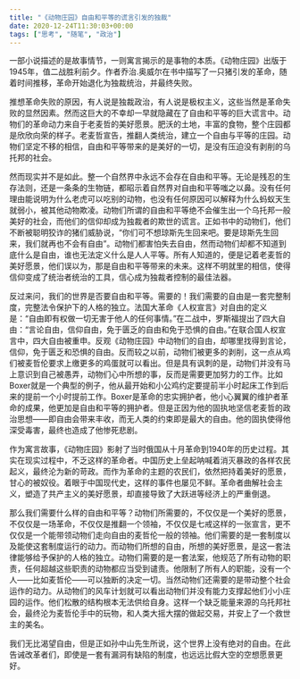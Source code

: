```yaml
---
title: "《动物庄园》自由和平等的谎言引发的独裁"
date: 2020-12-24T11:30:03+00:00
tags: ["思考", "随笔", "政治"]
---
```


一部小说描述的是故事情节，一则寓言揭示的是事物的本质。《动物庄园》出版于1945年，值二战胜利前夕。作者乔治.奥威尔在书中描写了一只猪引发的革命，随着时间推移，革命开始退化为独裁统治，并最终失败。

推想革命失败的原因，有人说是独裁政治，有人说是极权主义，这些当然是革命失败的显然因素。然而这巨大的不幸却一早就隐藏在了自由和平等的巨大谎言中。动物们的革命动力来自于老麦哲的美好愿景。肥沃的土地，丰富的食物，整个庄园都是欣欣向荣的样子。老麦哲宣告，推翻人类统治，建立一个自由与平等的庄园。动物们坚定不移的相信，自由和平等带来的是美好的一切，是没有压迫没有剥削的乌托邦的社会。

然而现实并不是如此。整一个自然界中永远不会存在自由和平等。无论是残忍的生存法则，还是一条条的生物链，都昭示着自然界对自由和平等嗤之以鼻。没有任何理由能说明为什么老虎可以吃别的动物，也没有任何原因可以解释为什么蚂蚁天生就弱小，被其他动物欺凌。动物们所谓的自由和平等绝不会催生出一个乌托邦一般美好的社会，而他们的信仰却成为独裁者的欺世的谎言。正如书中的动物们，他们不断被聪明狡诈的猪们威胁说，“你们可不想琼斯先生回来吧。要是琼斯先生回来，我们就再也不会有自由”。动物们都害怕失去自由，然而动物们却都不知道到底什么是自由，谁也无法定义什么是人人平等。所有人知道的，便是记着老麦哲的美好愿景，他们误以为，那是自由和平等带来的未来。这样不明就里的相信，使得信仰变成了统治者统治的工具，信心成为独裁者控制的最佳法器。

反过来问，我们的世界是否要自由和平等。需要的！我们需要的自由是一套完整制度，完整法令保护下的人格的独立。法国大革命《人权宣言》对自由的定义是：“自由即有权做一切无害于他人的任何事情。”在二战中，罗斯福提出了四大自由：“言论自由，信仰自由，免于匮乏的自由和免于恐惧的自由。”在联合国人权宣言中，四大自由被重申。反观《动物庄园》中动物们的自由，却哪里找得到言论，信仰，免于匮乏和恐惧的自由。反而较之以前，动物们被更多的剥削，这一点从鸡们被麦哲伦要求上缴更多的鸡蛋就可以看出。但是具有讽刺的是，动物们并没有马上意识到自己被愚弄，动物们心中所想的事，反而是需要更加努力的工作。比如Boxer就是一个典型的例子，他从最开始和小公鸡约定要提前半小时起床工作到后来的提前一个小时提前工作。Boxer是革命的忠实拥护者，他小心翼翼的维护者革命的成果，他更加是自由和平等的拥护者。但是正因为他的固执地坚信老麦哲的政治思想——即自由会带来丰收，而无人类的约束即是最大的自由。他的固执使得他深受毒害，最终也造成了他惨死悲剧。

作为寓言故事，《动物庄园》影射了当时俄国从十月革命到1940年的历史过程。其实在现实过程中，不乏这样的革命者。中国历史上垒起呐喊着消灭暴政的各样农民起义，最终沦为新的苛政。而作为革命的主题的农民们，依然把持着美好的愿景，甘心的被奴役。着眼于中国现代史，这样的事件也屡见不鲜。革命者曲解社会主义，塑造了共产主义的美好愿景，却直接导致了大跃进等经济上的严重倒退。

那么我们需要什么样的自由和平等？动物们所需要的，不仅仅是一个美好的愿景，不仅仅是一场革命，不仅仅是推翻一个领袖，不仅仅是七戒这样的一张宣言，更不仅仅是一个能带领动物们走向自由的麦哲伦一般的领袖。他们需要的是一套制度以及能使这套制度运行的动力。而动物们所想的自由，所想的美好愿景，是这一套法律能够给予保护的人格的独立。动物们需要的是一套法案，他规范了所有动物的职责，任何超越这些职责的动物都应当受到谴责。他限制了所有人的职能，没有一个人——比如麦哲伦——可以独断的决定一切。当然动物们还需要的是带动整个社会运作的动力。从动物们的风车计划就可以看出动物们并没有能力支撑起他们小小庄园的运作。他们松散的结构根本无法供给自身。这样一个缺乏能量来源的乌托邦社会，最终沦为麦哲伦手中的玩物，和人类大摇大摆的做起交易，并安上了一个救世主的美名。

我们无比渴望自由，但是正如孙中山先生所说，这个世界上没有绝对的自由。在此告诫改革者们，即使是一套有漏洞有缺陷的制度，也远远比假大空的空想愿景更好。